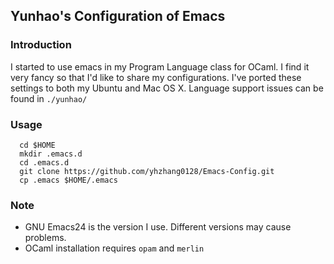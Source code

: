 ## Yunhao's Configuration of Emacs

### Introduction
I started to use emacs in my Program Language class for OCaml.
I find it very fancy so that I'd like to share my configurations.
I've ported these settings to both my Ubuntu and Mac OS X.
Language support issues can be found in `./yunhao/`

### Usage
```
  cd $HOME
  mkdir .emacs.d
  cd .emacs.d
  git clone https://github.com/yhzhang0128/Emacs-Config.git
  cp .emacs $HOME/.emacs
```

### Note
* GNU Emacs24 is the version I use. Different versions may cause problems.
* OCaml installation requires `opam` and `merlin`

